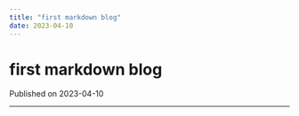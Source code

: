 ```yaml
---
title: "first markdown blog"
date: 2023-04-10
---
```


# first markdown blog

Published on 2023-04-10

---

<!-- Start writing your blog post content here -->
